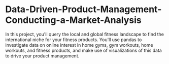 # Data-Driven-Product-Management-Conducting-a-Market-Analysis

In this project, you'll query the local and global fitness landscape to find the international niche for your fitness products. You'll use pandas to investigate data on online interest in home gyms, gym workouts, home workouts, and fitness products, and make use of visualizations of this data to drive your product management.
